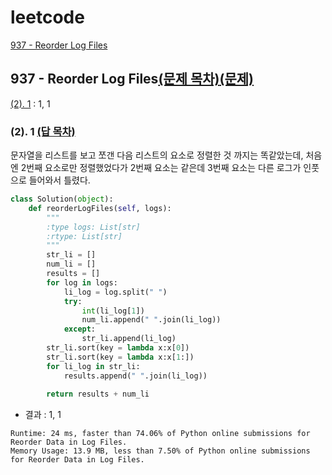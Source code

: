 # leetcode

[937 - Reorder Log Files](https://github.com/pqj163/leetcode/blob/main/README.md#937---reorder-log-files%EB%AC%B8%EC%A0%9C-%EB%AA%A9%EC%B0%A8%EB%AC%B8%EC%A0%9C)

## 937 - Reorder Log Files[(문제 목차)](https://github.com/pqj163/leetcode/blob/main/README.md#leetcode)[(문제)](https://leetcode.com/problems/reorder-data-in-log-files/)
[(2). 1](https://github.com/pqj163/leetcode/blob/main/README.md#2-1-%EB%8B%B5-%EB%AA%A9%EC%B0%A8) : 1, 1

### (2). 1 [(답 목차)](https://github.com/pqj163/leetcode/blob/main/README.md#937---reorder-log-files%EB%AC%B8%EC%A0%9C-%EB%AA%A9%EC%B0%A8%EB%AC%B8%EC%A0%9C)
문자열을 리스트를 보고 쪼갠 다음 리스트의 요소로 정렬한 것 까지는 똑같았는데, 처음엔 2번째 요소로만 정렬했었다가 2번째 요소는 같은데 3번째 요소는 다른 로그가 인풋으로 들어와서 틀렸다.
```Python
class Solution(object):
    def reorderLogFiles(self, logs):
        """
        :type logs: List[str]
        :rtype: List[str]
        """
        str_li = []
        num_li = []
        results = []
        for log in logs:
            li_log = log.split(" ")
            try:
                int(li_log[1])
                num_li.append(" ".join(li_log))
            except:
                str_li.append(li_log)
        str_li.sort(key = lambda x:x[0])
        str_li.sort(key = lambda x:x[1:])
        for li_log in str_li:
            results.append(" ".join(li_log))
        
        return results + num_li
```
- 결과 : 1, 1
```
Runtime: 24 ms, faster than 74.06% of Python online submissions for Reorder Data in Log Files.
Memory Usage: 13.9 MB, less than 7.50% of Python online submissions for Reorder Data in Log Files.
```

